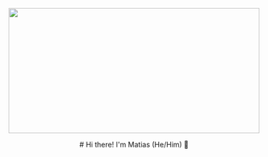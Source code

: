 <p align="center">
  <img src="https://media.giphy.com/media/9JJtjLliEF5N68yf3e/giphy.gif" width="500" height="250"/>
</p>

<p align="center">
    # Hi there! I'm Matias (He/Him) 👋
</p>

<!--
**mdds-ds/mdds-ds** is a ✨ _special_ ✨ repository because its `README.md` (this file) appears on your GitHub profile.

Here are some ideas to get you started:

- 🔭 I’m currently working on ...
- 🌱 I’m currently learning ...
- 👯 I’m looking to collaborate on ...
- 🤔 I’m looking for help with ...
- 💬 Ask me about ...
- 📫 How to reach me: ...
- 😄 Pronouns: ...
- ⚡ Fun fact: ...
-->
